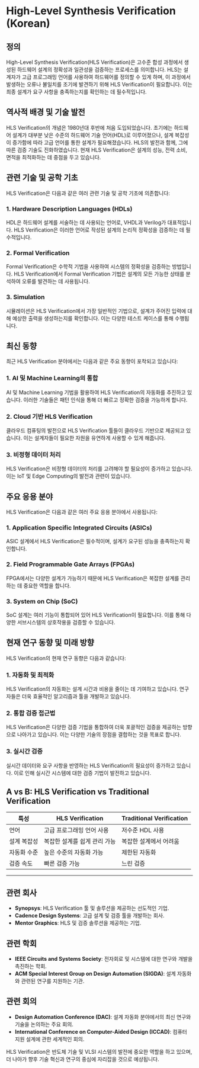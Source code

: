 # High-Level Synthesis Verification (Korean)

## 정의

High-Level Synthesis Verification(HLS Verification)은 고수준 합성 과정에서 생성된 하드웨어 설계의 정확성과 일관성을 검증하는 프로세스를 의미합니다. HLS는 설계자가 고급 프로그래밍 언어를 사용하여 하드웨어를 정의할 수 있게 하며, 이 과정에서 발생하는 오류나 불일치를 조기에 발견하기 위해 HLS Verification이 필요합니다. 이는 최종 설계가 요구 사항을 충족하는지를 확인하는 데 필수적입니다.

## 역사적 배경 및 기술 발전

HLS Verification의 개념은 1980년대 후반에 처음 도입되었습니다. 초기에는 하드웨어 설계가 대부분 낮은 수준의 하드웨어 기술 언어(HDL)로 이루어졌으나, 설계 복잡성이 증가함에 따라 고급 언어를 통한 설계가 필요해졌습니다. HLS의 발전과 함께, 그에 따른 검증 기술도 진화하였습니다. 현재 HLS Verification은 설계의 성능, 전력 소비, 면적을 최적화하는 데 중점을 두고 있습니다.

## 관련 기술 및 공학 기초

HLS Verification은 다음과 같은 여러 관련 기술 및 공학 기초에 의존합니다:

### 1. Hardware Description Languages (HDLs)
HDL은 하드웨어 설계를 서술하는 데 사용되는 언어로, VHDL과 Verilog가 대표적입니다. HLS Verification은 이러한 언어로 작성된 설계의 논리적 정확성을 검증하는 데 필수적입니다.

### 2. Formal Verification
Formal Verification은 수학적 기법을 사용하여 시스템의 정확성을 검증하는 방법입니다. HLS Verification에서 Formal Verification 기법은 설계의 모든 가능한 상태를 분석하여 오류를 발견하는 데 사용됩니다.

### 3. Simulation
시뮬레이션은 HLS Verification에서 가장 일반적인 기법으로, 설계가 주어진 입력에 대해 예상한 출력을 생성하는지를 확인합니다. 이는 다양한 테스트 케이스를 통해 수행됩니다.

## 최신 동향

최근 HLS Verification 분야에서는 다음과 같은 주요 동향이 포착되고 있습니다:

### 1. AI 및 Machine Learning의 통합
AI 및 Machine Learning 기법을 활용하여 HLS Verification의 자동화를 추진하고 있습니다. 이러한 기술들은 패턴 인식을 통해 더 빠르고 정확한 검증을 가능하게 합니다.

### 2. Cloud 기반 HLS Verification
클라우드 컴퓨팅의 발전으로 HLS Verification 툴들이 클라우드 기반으로 제공되고 있습니다. 이는 설계자들이 필요한 자원을 유연하게 사용할 수 있게 해줍니다.

### 3. 비정형 데이터 처리
HLS Verification은 비정형 데이터의 처리를 고려해야 할 필요성이 증가하고 있습니다. 이는 IoT 및 Edge Computing의 발전과 관련이 있습니다.

## 주요 응용 분야

HLS Verification은 다음과 같은 여러 주요 응용 분야에서 사용됩니다:

### 1. Application Specific Integrated Circuits (ASICs)
ASIC 설계에서 HLS Verification은 필수적이며, 설계가 요구된 성능을 충족하는지 확인합니다.

### 2. Field Programmable Gate Arrays (FPGAs)
FPGA에서는 다양한 설계가 가능하기 때문에 HLS Verification은 복잡한 설계를 관리하는 데 중요한 역할을 합니다.

### 3. System on Chip (SoC)
SoC 설계는 여러 기능이 통합되어 있어 HLS Verification이 필요합니다. 이를 통해 다양한 서브시스템의 상호작용을 검증할 수 있습니다.

## 현재 연구 동향 및 미래 방향

HLS Verification의 현재 연구 동향은 다음과 같습니다:

### 1. 자동화 및 최적화
HLS Verification의 자동화는 설계 시간과 비용을 줄이는 데 기여하고 있습니다. 연구자들은 더욱 효율적인 알고리즘과 툴을 개발하고 있습니다.

### 2. 통합 검증 접근법
HLS Verification은 다양한 검증 기법을 통합하여 더욱 포괄적인 검증을 제공하는 방향으로 나아가고 있습니다. 이는 다양한 기술의 장점을 결합하는 것을 목표로 합니다.

### 3. 실시간 검증
실시간 데이터와 요구 사항을 반영하는 HLS Verification의 필요성이 증가하고 있습니다. 이로 인해 실시간 시스템에 대한 검증 기법이 발전하고 있습니다.

## A vs B: HLS Verification vs Traditional Verification

| 특성                     | HLS Verification                 | Traditional Verification           |
|--------------------------|----------------------------------|------------------------------------|
| 언어                     | 고급 프로그래밍 언어 사용      | 저수준 HDL 사용                   |
| 설계 복잡성              | 복잡한 설계를 쉽게 관리 가능   | 복잡한 설계에서 어려움            |
| 자동화 수준              | 높은 수준의 자동화 가능         | 제한된 자동화                     |
| 검증 속도                | 빠른 검증 가능                   | 느린 검증                        |

---

## 관련 회사

- **Synopsys**: HLS Verification 툴 및 솔루션을 제공하는 선도적인 기업.
- **Cadence Design Systems**: 고급 설계 및 검증 툴을 개발하는 회사.
- **Mentor Graphics**: HLS 및 검증 솔루션을 제공하는 기업.

## 관련 학회

- **IEEE Circuits and Systems Society**: 전자회로 및 시스템에 대한 연구와 개발을 촉진하는 학회.
- **ACM Special Interest Group on Design Automation (SIGDA)**: 설계 자동화와 관련된 연구를 지원하는 기관.

## 관련 회의

- **Design Automation Conference (DAC)**: 설계 자동화 분야에서의 최신 연구와 기술을 논의하는 주요 회의.
- **International Conference on Computer-Aided Design (ICCAD)**: 컴퓨터 지원 설계에 관한 세계적인 회의.

HLS Verification은 반도체 기술 및 VLSI 시스템의 발전에 중요한 역할을 하고 있으며, 더 나아가 향후 기술 혁신과 연구의 중심에 자리잡을 것으로 예상됩니다.